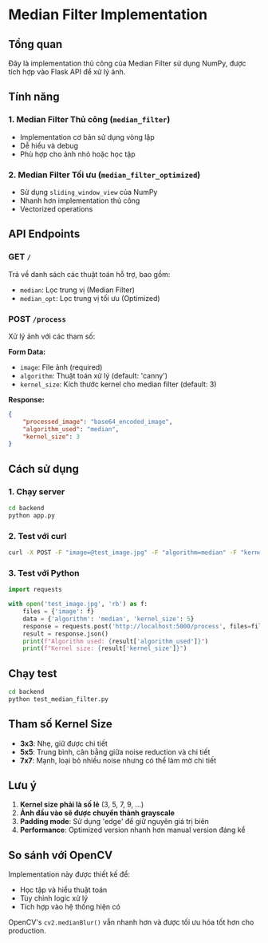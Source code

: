 # Median Filter Implementation

## Tổng quan
Đây là implementation thủ công của Median Filter sử dụng NumPy, được tích hợp vào Flask API để xử lý ảnh.

## Tính năng

### 1. Median Filter Thủ công (`median_filter`)
- Implementation cơ bản sử dụng vòng lặp
- Dễ hiểu và debug
- Phù hợp cho ảnh nhỏ hoặc học tập

### 2. Median Filter Tối ưu (`median_filter_optimized`)
- Sử dụng `sliding_window_view` của NumPy
- Nhanh hơn implementation thủ công
- Vectorized operations

## API Endpoints

### GET `/`
Trả về danh sách các thuật toán hỗ trợ, bao gồm:
- `median`: Lọc trung vị (Median Filter)
- `median_opt`: Lọc trung vị tối ưu (Optimized)

### POST `/process`
Xử lý ảnh với các tham số:

**Form Data:**
- `image`: File ảnh (required)
- `algorithm`: Thuật toán xử lý (default: 'canny')
- `kernel_size`: Kích thước kernel cho median filter (default: 3)

**Response:**
```json
{
    "processed_image": "base64_encoded_image",
    "algorithm_used": "median",
    "kernel_size": 3
}
```

## Cách sử dụng

### 1. Chạy server
```bash
cd backend
python app.py
```

### 2. Test với curl
```bash
curl -X POST -F "image=@test_image.jpg" -F "algorithm=median" -F "kernel_size=3" http://localhost:5000/process
```

### 3. Test với Python
```python
import requests

with open('test_image.jpg', 'rb') as f:
    files = {'image': f}
    data = {'algorithm': 'median', 'kernel_size': 5}
    response = requests.post('http://localhost:5000/process', files=files, data=data)
    result = response.json()
    print(f"Algorithm used: {result['algorithm_used']}")
    print(f"Kernel size: {result['kernel_size']}")
```

## Chạy test
```bash
cd backend
python test_median_filter.py
```

## Tham số Kernel Size

- **3x3**: Nhẹ, giữ được chi tiết
- **5x5**: Trung bình, cân bằng giữa noise reduction và chi tiết
- **7x7**: Mạnh, loại bỏ nhiều noise nhưng có thể làm mờ chi tiết

## Lưu ý

1. **Kernel size phải là số lẻ** (3, 5, 7, 9, ...)
2. **Ảnh đầu vào sẽ được chuyển thành grayscale**
3. **Padding mode**: Sử dụng 'edge' để giữ nguyên giá trị biên
4. **Performance**: Optimized version nhanh hơn manual version đáng kể

## So sánh với OpenCV

Implementation này được thiết kế để:
- Học tập và hiểu thuật toán
- Tùy chỉnh logic xử lý
- Tích hợp vào hệ thống hiện có

OpenCV's `cv2.medianBlur()` vẫn nhanh hơn và được tối ưu hóa tốt hơn cho production.
